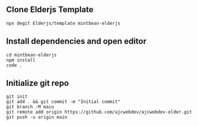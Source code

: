 ## Clone Elderjs Template

```
npx degit Elderjs/template mintbean-elderjs
```

## Install dependencies and open editor

```
cd mintbean-elderjs
npm install
code .
```

## Initialize git repo

```
git init
git add . && git commit -m "Initial commit"
git branch -M main
git remote add origin https://github.com/ajcwebdev/ajcwebdev-elder.git
git push -u origin main
```